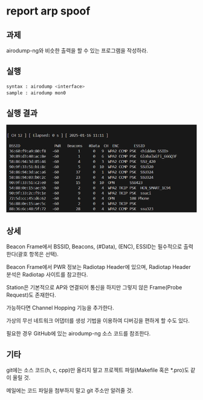# report arp spoof

## 과제
airodump-ng와 비슷한 출력을 할 수 있는 프로그램을 작성하라.

## 실행
```sh
syntax : airodump <interface>
sample : airodump mon0
```

## 실행 결과
![실행결과](./img/image.png)


## 상세

Beacon Frame에서 BSSID, Beacons, (#Data), (ENC), ESSID는 필수적으로 출력한다(괄호 항목은 선택).

Beacon Frame에서 PWR 정보는 Radiotap Header에 있으며, Radiotap Header 분석은 Radiotap 사이트를 참고한다.


Station은 기본적으로 AP와 연결되어 통신을 하지만 그렇지 않은 Frame(Probe Request)도 존재한다.


가능하다면 Channel Hopping 기능을 추가한다.


가상의 무선 네트워크 어댑터를 생성 기법을 이용하여 디버깅을 편하게 할 수도 있다.


필요한 경우 GitHub에 있는 airodump-ng 소스 코드를 참조한다.



## 기타


git에는 소스 코드(h, c, cpp)만 올리지 말고 프로젝트 파일(Makefile 혹은 *.pro)도 같이 올릴 것.


메일에는 코드 파일을 첨부하지 말고 git 주소만 알려줄 것.